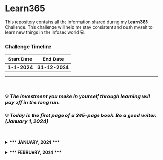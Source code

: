 # Learn365
This repository contains all the information shared during my <b>Learn365</b> Challenge. This challenge will help me stay consistent and push myself to learn new things in the infosec world :computer:.

### Challenge Timeline
**Start Date** | **End Date**
---            | ---
**1-1-2024**   |  **31-12-2024**

<hr>
<br>

### :bulb: *The investment you make in yourself through learning will pay off in the long run.*
### :bulb: *Today is the first page of a 365-page book. Be a good writer. (January 1, 2024)*
<br>

<!-- Days start -->

<br>
<details>
  <summary><b>*** JANUARY, 2024 ***</b></summary>

ID | Day | Topic
--- | --- | ---
** 1 ** | **January 1, 2024** | [**<ul><li> "Hands-on Linux for DevOps & Cloud Engineers" </li></ul>**](/Months/January/January-1-2024.md)
** 2 ** | **January 2, 2024** | [**<ul><li> "Hands-on Linux for DevOps & Cloud Engineers" </li></ul>**](/Months/January/January-2-2024.md)
** 3 ** | **January 3, 2024** | [**<ul><li> "Hands-on Linux for DevOps & Cloud Engineers" </li></ul>**](/Months/January/January-3-2024.md)
** 4 ** | **January 4, 2024** | [**<ul><li> "Hands-on Linux for DevOps & Cloud Engineers" </li></ul>**](/Months/January/January-4-2024.md)
** 5 ** | **January 5, 2024** | [**<ul><li> "Hands-on Linux for DevOps & Cloud Engineers" </li></ul>**](/Months/January/January-5-2024.md)
** 6 ** | **January 6, 2024** | [**<ul><li> "Hands-on Linux for DevOps & Cloud Engineers" </li></ul>**](/Months/January/January-6-2024.md)
** 7 ** | **January 7, 2024** | [**<ul><li> "Hands-on Linux for DevOps & Cloud Engineers" </li></ul>**](/Months/January/January-7-2024.md)
** 9 ** | **January 8, 2024** | [**<ul><li> "Hands-on Linux for DevOps & Cloud Engineers" </li></ul>**](/Months/January/January-8-2024.md)
** 9 ** | **January 9, 2024** | [**<ul><li> "Hands-on Linux for DevOps & Cloud Engineers" </li></ul>**](/Months/January/January-9-2024.md)
** 10 ** | **January 10, 2024** | [**<ul><li> "Hands-on Linux for DevOps & Cloud Engineers" </li></ul>**](/Months/January/January-10-2024.md)
** 11 ** | **January 11, 2024** | [**<ul><li> "Hands-on Linux for DevOps & Cloud Engineers" </li></ul>**](/Months/January/January-11-2024.md)
** 12 ** | **January 12, 2024** | [**<ul><li> "Hands-on Linux for DevOps & Cloud Engineers" </li></ul>**](/Months/January/January-12-2024.md)
** 13 ** | **January 13, 2024** | [**<ul><li> "Hands-on Linux for DevOps & Cloud Engineers" </li></ul>**](/Months/January/January-13-2024.md)
** 14 ** | **January 14, 2024** | [**<ul><li> "Malware Analysis Course" </li></ul>**](/Months/January/January-14-2024.md)
** 15 ** | **January 15, 2024** | [**<ul><li> "XXX" </li></ul>**](/Months/January/January-15-2024.md)
** 16 ** | **January 16, 2024** | [**<ul><li> "XXX" </li></ul>**](/Months/January/January-16-2024.md)
** 17 ** | **January 17, 2024** | [**<ul><li> "XXX" </li></ul>**](/Months/January/January-17-2024.md)
** 18 ** | **January 18, 2024** | [**<ul><li> "XXX" </li></ul>**](/Months/January/January-18-2024.md)
** 19 ** | **January 19, 2024** | [**<ul><li> "XXX" </li></ul>**](/Months/January/January-19-2024.md)

</details>
<br>
<details>
  <summary><b>*** FEBRUARY, 2024 ***</b></summary>

ID | Day | Topic
--- | --- | ---
** 1 ** | **February 1, 2024** | [**<ul><li> "xXx" </li></ul>**](/Months/February/ex.md)

</details>